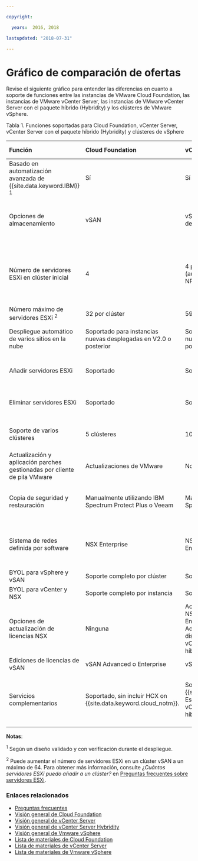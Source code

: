 ```yaml
---

copyright:

  years:  2016, 2018

lastupdated: "2018-07-31"

---
```


# Gráfico de comparación de ofertas

Revise el siguiente gráfico para entender las diferencias en cuanto a soporte de funciones entre las instancias de VMware Cloud Foundation, las instancias de VMware vCenter Server, las instancias de VMware vCenter Server con el paquete híbrido (Hybridity) y los clústeres de VMware vSphere.

Tabla 1. Funciones soportadas para Cloud Foundation, vCenter Server, vCenter Server con el paquete híbrido (Hybridity) y clústeres de vSphere

| Función                          | Cloud Foundation    | vCenter Server | vCenter Server with Hybridity | VMware vSphere |
|:----------------------------------|:--------------------|:---------------|:-------------------------|:-------------- |
| Basado en automatización avanzada de {{site.data.keyword.IBM}} <sup>1</sup> | Sí | Sí | Sí | No. Compilado y configurado automáticamente |
| Opciones de almacenamiento        | vSAN                | vSAN o almacenamiento de nivel de archivo compartido (NFS) | vSAN | vSAN o almacenamiento de nivel de archivo compartido (NFS) |
| Número de servidores ESXi en clúster inicial | 4 | 4 para vSAN y un mínimo de 2 (aunque se recomienda 3) para NFS | 4 | 1 para escalar un clúster existente, 4 para clúster vSAN nuevo y un mínimo de 3 para clúster nuevo con NFS |
| Número máximo de servidores ESXi <sup>2</sup> | 32 por clúster      | 59 por clúster     | 59 por clúster | 60 por clúster     |
| Despliegue automático de varios sitios en la nube | Soportado para instancias nuevas desplegadas en V2.0 o posterior | Soportado para instancias nuevas desplegadas en V2.0 o posterior | Soportado | Soportado. Configuración automática no incluida. |
| Añadir servidores ESXi              | Soportado           | Soportado | Soportado | Soportado. Configuración automática no incluida. |
| Eliminar servidores ESXi           | Soportado           | Soportado | Soportado | Soportado. Configuración automática no incluida. |
| Soporte de varios clústeres         | 5 clústeres | 10 clústeres | 10 clústeres | Soportado. Configuración automática no incluida. |
| Actualización y aplicación parches gestionadas por cliente de pila VMware | Actualizaciones de VMware | No incluido | No incluido | No incluido |
| Copia de seguridad y restauración            | Manualmente utilizando IBM Spectrum Protect Plus o Veeam | Manualmente utilizando IBM Spectrum Protect Plus o Veeam | Manualmente utilizando IBM Spectrum Protect Plus o Veeam | Solución de copia de seguridad y restauración no incluida |
| Sistema de redes definida por software   | NSX Enterprise   | NSX Base, Advanced o Enterprise | NSX Advanced o Enterprise | NSX Standard, Base o Enterprise. Configuración automática no incluida. |
| BYOL para vSphere y vSAN | Soporte completo por clúster   | Soporte completo por clúster     | No soportado | Soportado |
| BYOL para vCenter y NSX | Soporte completo por instancia   | Soporte completo por instancia     | No soportado | Soportado |
| Opciones de actualización de licencias NSX           | Ninguna   | Actualización disponible desde NSX Base a Advanced o Enterprise y desde NSX Advanced a Enterprise. Está disponible la actualización a vCenter Server con el paquete híbrido (Hybridity). | Actualización disponible desde NSX Advanced a Enterprise  | Ninguna |
| Ediciones de licencias de vSAN         | vSAN Advanced o Enterprise  | vSAN Advanced o Enterprise  | vSAN Advanced o Enterprise | vSAN Advanced o Enterprise  |
| Servicios complementarios               | Soportado, sin incluir HCX on {{site.data.keyword.cloud_notm}}.  | Soportado, sin incluir HCX on {{site.data.keyword.cloud_notm}}. Está disponible la actualización a vCenter Server con el paquete híbrido (Hybridity). | Soportado, incluido HCX on {{site.data.keyword.cloud_notm}}. | No soportado por la automatización de esta solución, pero puede traer e instalar su propio software. |

**Notas**:

<sup>1</sup> Según un diseño validado y con verificación durante el despliegue.

<sup>2</sup> Puede aumentar el número de servidores ESXi en un clúster vSAN a un máximo de 64. Para obtener más información, consulte _¿Cuántos servidores ESXi puedo añadir a un clúster?_ en [Preguntas frecuentes sobre servidores ESXi](faq_esxi.html).

### Enlaces relacionados

* [Preguntas frecuentes](faq.html)
* [Visión general de Cloud Foundation](../sddc/sd_cloudfoundationoverview.html)
* [Visión general de vCenter Server](../vcenter/vc_vcenterserveroverview.html)
* [Visión general de vCenter Server Hybridity](../vcenter/vc_hybrid_overview.html)
* [Visión general de Vmware vSphere](../vsphere/vs_vsphereclusteroverview.html)
* [Lista de materiales de Cloud Foundation](../sddc/sd_bom.html)
* [Lista de materiales de vCenter Server](../vcenter/vc_bom.html)
* [Lista de materiales de Vmware vSphere](../vsphere/vs_bom.html)
